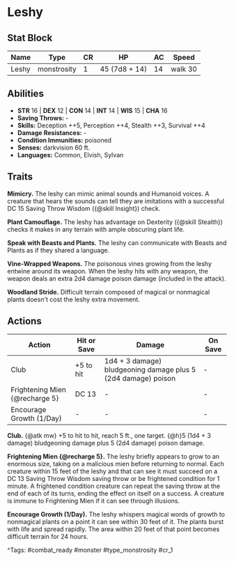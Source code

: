 # Leshy

## Stat Block

| Name | Type | CR | HP | AC | Speed |
|------|------|----|----|----|-------|
| Leshy | monstrosity | 1 | 45 (7d8 + 14) | 14 | walk 30 |

## Abilities

- **STR** 16 | **DEX** 12 | **CON** 14 | **INT** 14 | **WIS** 15 | **CHA** 16
- **Saving Throws:** -  
- **Skills:** Deception ++5, Perception ++4, Stealth ++3, Survival ++4  
- **Damage Resistances:** -  
- **Condition Immunities:** poisoned  
- **Senses:** darkvision 60 ft.  
- **Languages:** Common, Elvish, Sylvan

## Traits

**Mimicry.** The leshy can mimic animal sounds and Humanoid voices. A creature that hears the sounds can tell they are imitations with a successful DC 15 Saving Throw Wisdom ({@skill Insight}) check.

**Plant Camouflage.** The leshy has advantage on Dexterity ({@skill Stealth}) checks it makes in any terrain with ample obscuring plant life.

**Speak with Beasts and Plants.** The leshy can communicate with Beasts and Plants as if they shared a language.

**Vine-Wrapped Weapons.** The poisonous vines growing from the leshy entwine around its weapon. When the leshy hits with any weapon, the weapon deals an extra 2d4 damage poison damage (included in the attack).

**Woodland Stride.** Difficult terrain composed of magical or nonmagical plants doesn't cost the leshy extra movement.


## Actions

| Action | Hit or Save | Damage | On Save |
|--------|--------------|--------|----------|
| Club | +5 to hit | 1d4 + 3 damage) bludgeoning damage plus 5 (2d4 damage) poison | - |
| Frightening Mien {@recharge 5} | DC 13 | - | - |
| Encourage Growth (1/Day) | - | - | - |

**Club.** {@atk mw} +5 to hit to hit, reach 5 ft., one target. {@h}5 (1d4 + 3 damage) bludgeoning damage plus 5 (2d4 damage) poison damage.

**Frightening Mien {@recharge 5}.** The leshy briefly appears to grow to an enormous size, taking on a malicious mien before returning to normal. Each creature within 15 feet of the leshy and that can see it must succeed on a DC 13 Saving Throw Wisdom saving throw or be frightened condition for 1 minute. A frightened condition creature can repeat the saving throw at the end of each of its turns, ending the effect on itself on a success. A creature is immune to Frightening Mien if it can see through illusions.

**Encourage Growth (1/Day).** The leshy whispers magical words of growth to nonmagical plants on a point it can see within 30 feet of it. The plants burst with life and spread rapidly. The area within 20 feet of that point becomes difficult terrain for 24 hours.


^Tags: #combat_ready #monster #type_monstrosity #cr_1